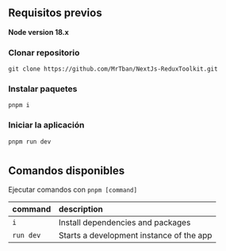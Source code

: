 ## Requisitos previos

**Node version 18.x**

### Clonar repositorio

```shell
git clone https://github.com/MrTban/NextJs-ReduxToolkit.git
```

### Instalar paquetes

```shell
pnpm i
```

### Iniciar la aplicación

```shell
pnpm run dev
```

#

## Comandos disponibles

Ejecutar comandos con `pnpm [command]`

| command   | description                              |
| :-------- | :--------------------------------------- |
| `i`       | Install dependencies and packages        |
| `run dev` | Starts a development instance of the app |
